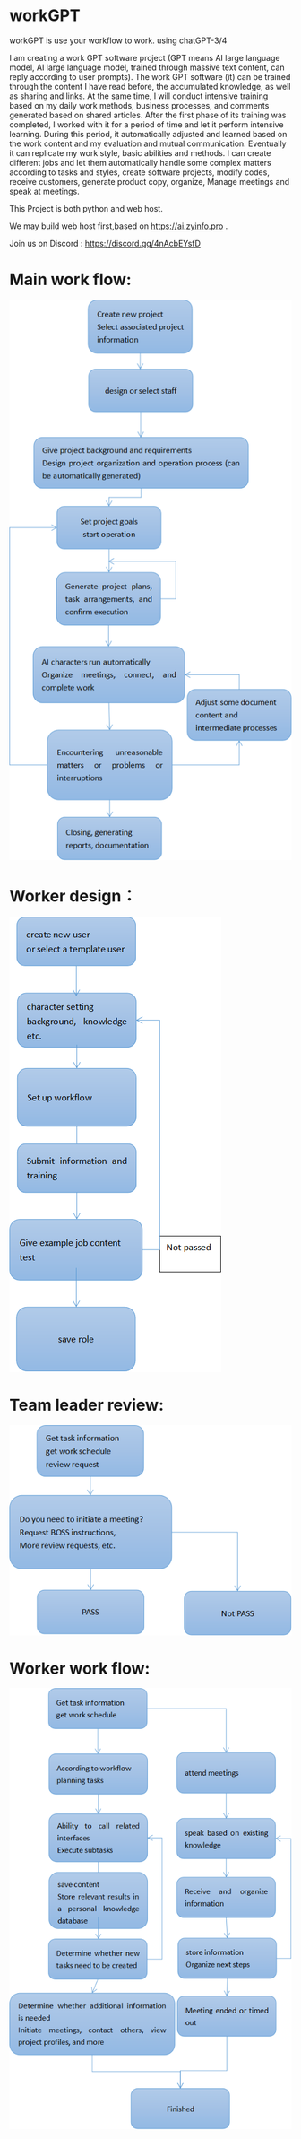 # workGPT
workGPT is use your workflow to work. using chatGPT-3/4

I am creating a work GPT software project (GPT means AI large language model, AI large language model, trained through massive text content, can reply according to user prompts). The work GPT software (it) can be trained through the content I have read before, the accumulated knowledge, as well as sharing and links. At the same time, I will conduct intensive training based on my daily work methods, business processes, and comments generated based on shared articles. After the first phase of its training was completed, I worked with it for a period of time and let it perform intensive learning. During this period, it automatically adjusted and learned based on the work content and my evaluation and mutual communication.
Eventually it can replicate my work style, basic abilities and methods. I can create different jobs and let them automatically handle some complex matters according to tasks and styles, create software projects, modify codes, receive customers, generate product copy, organize, Manage meetings and speak at meetings.

This Project is both python and web host.

We may build web host first,based on https://ai.zyinfo.pro .

Join us on Discord :
https://discord.gg/4nAcbEYsfD

# Main work flow:

![main](https://raw.githubusercontent.com/hayooucom/workGPT/main/pics/main-work.png)

# Worker design：

![main](https://raw.githubusercontent.com/hayooucom/workGPT/main/pics/worker-design.png)

# Team leader review:
![main](https://raw.githubusercontent.com/hayooucom/workGPT/main/pics/team-leader.png)

# Worker work flow:
![main](https://raw.githubusercontent.com/hayooucom/workGPT/main/pics/worker-flow.png)
